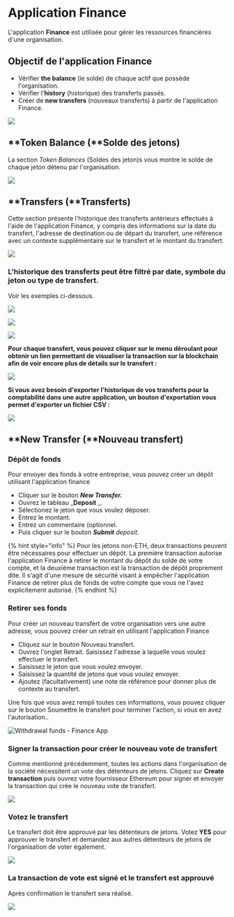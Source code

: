 # Application Finance

L'application **Finance** est utilisée pour gérer les ressources financières d'une organisation.

## Objectif de l'application Finance

* Vérifier **the balance** (le solde) de chaque actif que possède l'organisation.&#x20;
* Vérifier l'**history** (historique) des transferts passés.&#x20;
* Créer de **new transfers** (nouveaux transferts) à partir de l'application Finance.

![](<../../../../.gitbook/assets/Schermata 2022-02-09 alle 09.52.02.png>)

## **Token Balance (**Solde des jetons)

La section _Token Balances_ (Soldes des jeton)s vous montre le solde de chaque jeton détenu par l'organisation.

![](https://d33v4339jhl8k0.cloudfront.net/docs/assets/5c98a4fe0428633d2cf3fcf7/images/5d8a62772c7d3a7e9ae190b0/file-eLUV9SRU2y.png)

## **Transfers (**Transferts)

Cette section présente l'historique des transferts antérieurs effectués à l'aide de l'application Finance, y compris des informations sur la date du transfert, l'adresse de destination ou de départ du transfert, une référence avec un contexte supplémentaire sur le transfert et le montant du transfert.

![](https://d33v4339jhl8k0.cloudfront.net/docs/assets/5c98a4fe0428633d2cf3fcf7/images/5d8a62832c7d3a7e9ae190b1/file-5lFKotQ4xB.png)

### L'historique des transferts peut être filtré par date, symbole du jeton ou type de transfert.

Voir les exemples ci-dessous.

![](https://d33v4339jhl8k0.cloudfront.net/docs/assets/5c98a4fe0428633d2cf3fcf7/images/5d8a629604286364bc8f80c5/file-TXwf7noy6I.png)

![](https://d33v4339jhl8k0.cloudfront.net/docs/assets/5c98a4fe0428633d2cf3fcf7/images/5d8a62a52c7d3a7e9ae190b8/file-HWRr2HXIlA.png)

![](https://d33v4339jhl8k0.cloudfront.net/docs/assets/5c98a4fe0428633d2cf3fcf7/images/5d8a62b62c7d3a7e9ae190b9/file-vWgrnBRGM4.png)

**Pour chaque transfert, vous pouvez cliquer sur le menu déroulant pour obtenir un lien permettant de visualiser la transaction sur la blockchain afin de voir encore plus de détails sur le transfert :**

![](https://d33v4339jhl8k0.cloudfront.net/docs/assets/5c98a4fe0428633d2cf3fcf7/images/5d8a62c904286364bc8f80cc/file-Puf5b59tKe.png)

**Si vous avez besoin d'exporter l'historique de vos transferts pour la comptabilité dans une autre application, un bouton d'exportation vous permet d'exporter un fichier CSV :**

![](https://d33v4339jhl8k0.cloudfront.net/docs/assets/5c98a4fe0428633d2cf3fcf7/images/5d8a62e604286364bc8f80ce/file-wgYMOA7KJK.png)

## **New Transfer (**Nouveau transfert)

### **Dépôt de fonds**

Pour envoyer des fonds à votre entreprise, vous pouvez créer un dépôt utilisant l'application finance

* Cliquer sur le bouton _**New Transfer.**_
* Ouvrez le tableau \_**Deposit** \_.
* Sélectionez le jeton que vous voulez déposer.
* Entrez le montant.
* Entrez un commentaire (optionnel.
* Puis cliquer sur le bouton _**Submit** deposit_.

{% hint style="info" %}
Pour les jetons non-ETH, deux transactions peuvent être nécessaires pour effectuer un dépôt. La première transaction autorise l'application Finance à retirer le montant du dépôt du solde de votre compte, et la deuxième transaction est la transaction de dépôt proprement dite. Il s'agit d'une mesure de sécurité visant à empêcher l'application Finance de retirer plus de fonds de votre compte que vous ne l'avez explicitement autorisé.
{% endhint %}

### **Retirer ses fonds**

Pour créer un nouveau transfert de votre organisation vers une autre adresse, vous pouvez créer un retrait en utilisant l'application Finance

* Cliquez sur le bouton Nouveau transfert.&#x20;
* Ouvrez l'onglet Retrait. Saisissez l'adresse à laquelle vous voulez effectuer le transfert.&#x20;
* Saisissez le jeton que vous voulez envoyer.&#x20;
* Saisissez la quantité de jetons que vous voulez envoyer.&#x20;
* Ajoutez (facultativement) une note de référence pour donner plus de contexte au transfert.

Une fois que vous avez rempli toutes ces informations, vous pouvez cliquer sur le bouton Soumettre le transfert pour terminer l'action, si vous en avez l'autorisation..

![Withdrawal funds - Finance App](https://d33v4339jhl8k0.cloudfront.net/docs/assets/5c98a4fe0428633d2cf3fcf7/images/5d8a63252c7d3a7e9ae190c4/file-L9njobkDLU.png)

### **Signer la transaction pour créer le nouveau vote de transfert**

Comme mentionné précédemment, toutes les actions dans l'organisation de la société nécessitent un vote des détenteurs de jetons. Cliquez sur **Create transaction** puis ouvrez votre fournisseur Ethereum pour signer et envoyer la transaction qui crée le nouveau vote de transfert.

![](https://lh3.googleusercontent.com/UXQwChFz66jOLkHe2GvPoJ\_dTc0dWafDE1aUsgS6GVP47AlL\_RNwSvBTLzZqQDq4M8rxpts6acwsYr2MIO4dRBwjJ6S56h8G1-w9f5c\_FJAK8usZabmT5WbQvR5bqCCXPr-fiGiX)

### **Votez le transfert**

Le transfert doit être approuvé par les détenteurs de jetons. Votez **YES** pour approuver le transfert et demandez aux autres détenteurs de jetons de l'organisation de voter également.

![](https://lh3.googleusercontent.com/BYjI\_u7oOJgw6s6\_0IVRxQy\_AAkEHiuc8aQes9a71HZNEknuNwO8FttrpeszbMIXY2j6AV7FfytR-eUi4Y\_eoILA\_WGjHiCz1cYasmUfj\_A0uhmod3bkh1ezWT6IhfP0GmyFmVG7)

### **La transaction de vote est signé et le transfert est approuvé**

Après confirmation le transfert sera réalisé.

![](https://lh4.googleusercontent.com/C86GPoGAqAHhOiN-534hCWcWFeLBfwv3gsnEZ\_aXKwbYeaj67c8nNnvb3\_AK5fEAwPm03a-btdc-mLNkdy\_u-ezuZQG-g7iAvtjfHFoBmZxpYLoukXi7FT88VWifr79\_L21sGjxC)
